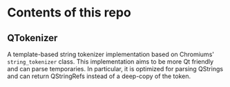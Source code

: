 # Contents of this repo

## QTokenizer

A template-based string tokenizer implementation based on Chromiums'
`string_tokenizer` class.  This implementation aims to be more Qt friendly and
can parse temporaries. In particular, it is optimized for parsing QStrings
and can return QStringRefs instead of a deep-copy of the token.
